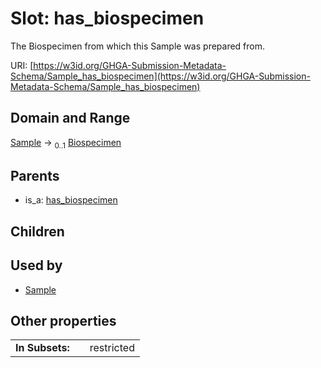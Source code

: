 
# Slot: has_biospecimen


The Biospecimen from which this Sample was prepared from.

URI: [https://w3id.org/GHGA-Submission-Metadata-Schema/Sample_has_biospecimen](https://w3id.org/GHGA-Submission-Metadata-Schema/Sample_has_biospecimen)


## Domain and Range

[Sample](Sample.md) &#8594;  <sub>0..1</sub> [Biospecimen](Biospecimen.md)

## Parents

 *  is_a: [has_biospecimen](has_biospecimen.md)

## Children


## Used by

 * [Sample](Sample.md)

## Other properties

|  |  |  |
| --- | --- | --- |
| **In Subsets:** | | restricted |


